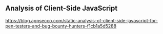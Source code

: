 ## Analysis of Client-Side JavaScript
https://blog.appsecco.com/static-analysis-of-client-side-javascript-for-pen-testers-and-bug-bounty-hunters-f1cb1a5d5288
